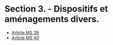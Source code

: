 # Section 3. - Dispositifs et aménagements divers.

- [Article MS 39](article-ms-39.md)
- [Article MS 40](article-ms-40.md)
